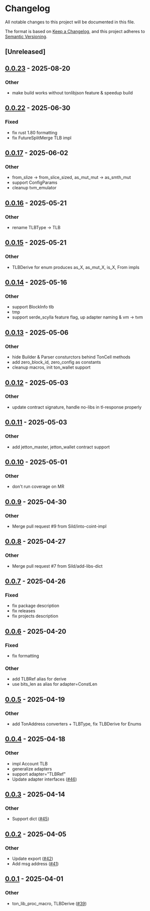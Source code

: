 # Changelog

All notable changes to this project will be documented in this file.

The format is based on [Keep a Changelog](https://keepachangelog.com/en/1.0.0/),
and this project adheres to [Semantic Versioning](https://semver.org/spec/v2.0.0.html).

## [Unreleased]

## [0.0.23](https://github.com/Sild/ton_lib_rs/compare/ton_lib_macros-v0.0.22...ton_lib_macros-v0.0.23) - 2025-08-20

### Other

- make build works without tonlibjson feature & speedup build

## [0.0.22](https://github.com/Sild/ton_lib_rs/compare/ton_lib_macros-v0.0.21...ton_lib_macros-v0.0.22) - 2025-06-30

### Fixed

- fix rust 1.80 formatting
- fix FutureSplitMerge TLB impl

## [0.0.17](https://github.com/Sild/ton_lib_rs/compare/ton_lib_macros-v0.0.16...ton_lib_macros-v0.0.17) - 2025-06-02

### Other

- from_slize -> from_slice_sized, as_mut_mut -> as_smth_mut
- support ConfigParams
- cleanup tvm_emulator

## [0.0.16](https://github.com/Sild/ton_lib_rs/compare/ton_lib_macros-v0.0.15...ton_lib_macros-v0.0.16) - 2025-05-21

### Other

- rename TLBType -> TLB

## [0.0.15](https://github.com/Sild/ton_lib_rs/compare/ton_lib_macros-v0.0.14...ton_lib_macros-v0.0.15) - 2025-05-21

### Other

- TLBDerive for enum produces as_X, as_mut_X, is_X, From<variant> impls

## [0.0.14](https://github.com/Sild/ton_lib_rs/compare/ton_lib_macros-v0.0.13...ton_lib_macros-v0.0.14) - 2025-05-16

### Other

- support BlockInfo tlb
- tmp
- support serde_scylla feature flag, up adapter naming & vm -> tvm

## [0.0.13](https://github.com/Sild/ton_lib_rs/compare/ton_lib_macros-v0.0.12...ton_lib_macros-v0.0.13) - 2025-05-06

### Other

- hide Builder & Parser consturctors behind TonCell methods
- add zero_block_id, zero_config as constants
- cleanup macros, init ton_wallet support

## [0.0.12](https://github.com/Sild/ton_lib_rs/compare/ton_lib_macros-v0.0.11...ton_lib_macros-v0.0.12) - 2025-05-03

### Other

- update contract signature, handle no-libs in tl-response properly

## [0.0.11](https://github.com/Sild/ton_lib_rs/compare/ton_lib_macros-v0.0.10...ton_lib_macros-v0.0.11) - 2025-05-03

### Other

- add jetton_master, jetton_wallet contract support

## [0.0.10](https://github.com/Sild/ton_lib_rs/compare/ton_lib_macros-v0.0.9...ton_lib_macros-v0.0.10) - 2025-05-01

### Other

- don't run coverage on MR

## [0.0.9](https://github.com/Sild/ton_lib_rs/compare/ton_lib_macros-v0.0.8...ton_lib_macros-v0.0.9) - 2025-04-30

### Other

- Merge pull request #9 from Sild/into-coint-impl

## [0.0.8](https://github.com/Sild/ton_lib_rs/compare/ton_lib_macros-v0.0.7...ton_lib_macros-v0.0.8) - 2025-04-27

### Other

- Merge pull request #7 from Sild/add-libs-dict

## [0.0.7](https://github.com/Sild/ton_lib_rs/compare/ton_lib_macros-v0.0.6...ton_lib_macros-v0.0.7) - 2025-04-26

### Fixed

- fix package description
- fix releases
- fix projects description

## [0.0.6](https://github.com/Sild/libs_rs/compare/ton_lib_proc_macro-v0.0.5...ton_lib_proc_macro-v0.0.6) - 2025-04-20

### Fixed

- fix formatting

### Other

- add TLBRef alias for derive
- use bits_len as alias for adapter=ConstLen

## [0.0.5](https://github.com/Sild/libs_rs/compare/ton_lib_proc_macro-v0.0.4...ton_lib_proc_macro-v0.0.5) - 2025-04-19

### Other

- add TonAddress converters + TLBType, fix TLBDerive for Enums

## [0.0.4](https://github.com/Sild/libs_rs/compare/ton_lib_proc_macro-v0.0.3...ton_lib_proc_macro-v0.0.4) - 2025-04-18

### Other

- impl Account TLB
- generalize adapters
- support adapter="TLBRef"
- Update adapter interfaces ([#46](https://github.com/Sild/libs_rs/pull/46))

## [0.0.3](https://github.com/Sild/libs_rs/compare/ton_lib_proc_macro-v0.0.2...ton_lib_proc_macro-v0.0.3) - 2025-04-14

### Other

- Support dict ([#45](https://github.com/Sild/libs_rs/pull/45))

## [0.0.2](https://github.com/Sild/libs_rs/compare/ton_lib_proc_macro-v0.0.1...ton_lib_proc_macro-v0.0.2) - 2025-04-05

### Other

- Update export ([#42](https://github.com/Sild/libs_rs/pull/42))
- Add msg address ([#41](https://github.com/Sild/libs_rs/pull/41))

## [0.0.1](https://github.com/Sild/libs_rs/releases/tag/ton_lib_proc_macro-v0.0.1) - 2025-04-01

### Other

- ton_lib_proc_macro, TLBDerive ([#39](https://github.com/Sild/libs_rs/pull/39))

<!-- Auto-update: 2025-10-25T11:21:55.500862 -->

